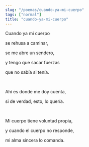 ```yaml
---
slug: "/poemas/cuando-ya-mi-cuerpo"
tags: ["normal"]
title: "cuando-ya-mi-cuerpo"
---
```

Cuando ya mi cuerpo

se rehusa a caminar,

se me abre un sendero,

y tengo que sacar fuerzas

que no sabía si tenía.

&nbsp;

Ahí es donde me doy cuenta,

si de verdad, esto, lo quería.

&nbsp;

Mi cuerpo tiene voluntad propia,

y cuando el cuerpo no responde,

mi alma sincera lo comanda.